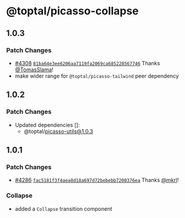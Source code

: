 # @toptal/picasso-collapse

## 1.0.3

### Patch Changes

- [#4308](https://github.com/toptal/picasso/pull/4308) [`81ba64e3ee6206aa7119fa2069ca685228567746`](https://github.com/toptal/picasso/commit/81ba64e3ee6206aa7119fa2069ca685228567746) Thanks [@TomasSlama](https://github.com/TomasSlama)!
- make wider range for `@toptal/picasso-tailwind` peer dependency

## 1.0.2

### Patch Changes

- Updated dependencies []:
  - @toptal/picasso-utils@1.0.3

## 1.0.1

### Patch Changes

- [#4286](https://github.com/toptal/picasso/pull/4286) [`fac5181f3f4aea8d18a697d72bebebb7200376ea`](https://github.com/toptal/picasso/commit/fac5181f3f4aea8d18a697d72bebebb7200376ea) Thanks [@mkrl](https://github.com/mkrl)!

### Collapse

- added a `Collapse` transition component
